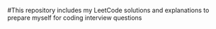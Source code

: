 #This repository includes my LeetCode solutions and explanations to prepare myself for coding interview questions
